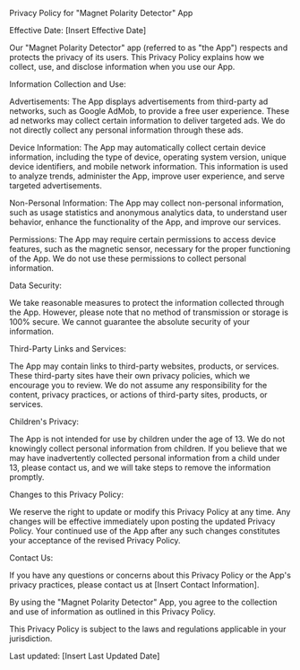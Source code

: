 Privacy Policy for "Magnet Polarity Detector" App

Effective Date: [Insert Effective Date]

Our "Magnet Polarity Detector" app (referred to as "the App") respects and protects the privacy of its users. This Privacy Policy explains how we collect, use, and disclose information when you use our App.

Information Collection and Use:

Advertisements: The App displays advertisements from third-party ad networks, such as Google AdMob, to provide a free user experience. These ad networks may collect certain information to deliver targeted ads. We do not directly collect any personal information through these ads.

Device Information: The App may automatically collect certain device information, including the type of device, operating system version, unique device identifiers, and mobile network information. This information is used to analyze trends, administer the App, improve user experience, and serve targeted advertisements.

Non-Personal Information: The App may collect non-personal information, such as usage statistics and anonymous analytics data, to understand user behavior, enhance the functionality of the App, and improve our services.

Permissions: The App may require certain permissions to access device features, such as the magnetic sensor, necessary for the proper functioning of the App. We do not use these permissions to collect personal information.

Data Security:

We take reasonable measures to protect the information collected through the App. However, please note that no method of transmission or storage is 100% secure. We cannot guarantee the absolute security of your information.

Third-Party Links and Services:

The App may contain links to third-party websites, products, or services. These third-party sites have their own privacy policies, which we encourage you to review. We do not assume any responsibility for the content, privacy practices, or actions of third-party sites, products, or services.

Children's Privacy:

The App is not intended for use by children under the age of 13. We do not knowingly collect personal information from children. If you believe that we may have inadvertently collected personal information from a child under 13, please contact us, and we will take steps to remove the information promptly.

Changes to this Privacy Policy:

We reserve the right to update or modify this Privacy Policy at any time. Any changes will be effective immediately upon posting the updated Privacy Policy. Your continued use of the App after any such changes constitutes your acceptance of the revised Privacy Policy.

Contact Us:

If you have any questions or concerns about this Privacy Policy or the App's privacy practices, please contact us at [Insert Contact Information].

By using the "Magnet Polarity Detector" App, you agree to the collection and use of information as outlined in this Privacy Policy.

This Privacy Policy is subject to the laws and regulations applicable in your jurisdiction.

Last updated: [Insert Last Updated Date]
